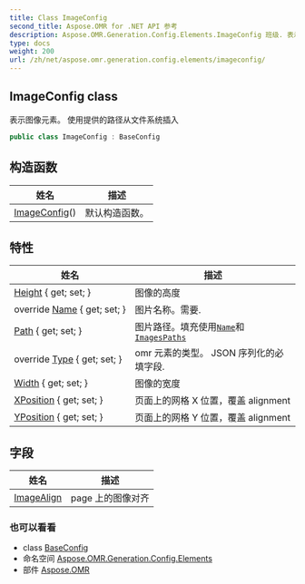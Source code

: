 ```yaml
---
title: Class ImageConfig
second_title: Aspose.OMR for .NET API 参考
description: Aspose.OMR.Generation.Config.Elements.ImageConfig 班级. 表示图像元素 使用提供的路径从文件系统插入
type: docs
weight: 200
url: /zh/net/aspose.omr.generation.config.elements/imageconfig/
---
```

## ImageConfig class

表示图像元素。 使用提供的路径从文件系统插入

```csharp
public class ImageConfig : BaseConfig
```

## 构造函数

| 姓名 | 描述 |
| --- | --- |
| [ImageConfig](imageconfig/)() | 默认构造函数。 |

## 特性

| 姓名 | 描述 |
| --- | --- |
| [Height](../../aspose.omr.generation.config.elements/imageconfig/height/) { get; set; } | 图像的高度 |
| override [Name](../../aspose.omr.generation.config.elements/imageconfig/name/) { get; set; } | 图片名称。需要. |
| [Path](../../aspose.omr.generation.config.elements/imageconfig/path/) { get; set; } | 图片路径。填充使用[`Name`](./name/)和[`ImagesPaths`](../../aspose.omr.generation/globalpagesettings/imagespaths/) |
| override [Type](../../aspose.omr.generation.config.elements/imageconfig/type/) { get; set; } | omr 元素的类型。 JSON 序列化的必填字段. |
| [Width](../../aspose.omr.generation.config.elements/imageconfig/width/) { get; set; } | 图像的宽度 |
| [XPosition](../../aspose.omr.generation.config.elements/imageconfig/xposition/) { get; set; } | 页面上的网格 X 位置，覆盖 alignment |
| [YPosition](../../aspose.omr.generation.config.elements/imageconfig/yposition/) { get; set; } | 页面上的网格 Y 位置，覆盖 alignment |

## 字段

| 姓名 | 描述 |
| --- | --- |
| [ImageAlign](../../aspose.omr.generation.config.elements/imageconfig/imagealign/) | page 上的图像对齐 |

### 也可以看看

* class [BaseConfig](../../aspose.omr.generation.config/baseconfig/)
* 命名空间 [Aspose.OMR.Generation.Config.Elements](../../aspose.omr.generation.config.elements/)
* 部件 [Aspose.OMR](../../)


